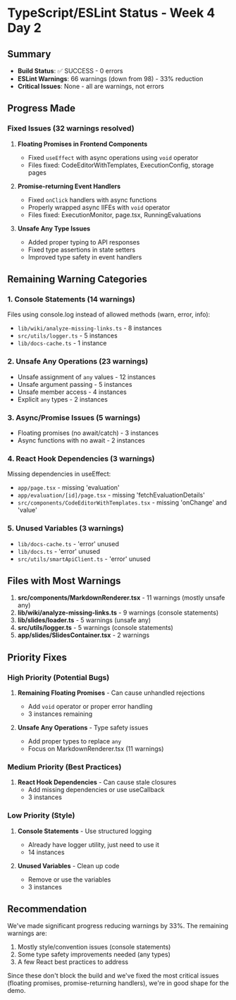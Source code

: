 # TypeScript/ESLint Status - Week 4 Day 2

## Summary
- **Build Status**: ✅ SUCCESS - 0 errors
- **ESLint Warnings**: 66 warnings (down from 98) - 33% reduction
- **Critical Issues**: None - all are warnings, not errors

## Progress Made
### Fixed Issues (32 warnings resolved)
1. **Floating Promises in Frontend Components**
   - Fixed `useEffect` with async operations using `void` operator
   - Files fixed: CodeEditorWithTemplates, ExecutionConfig, storage pages

2. **Promise-returning Event Handlers**
   - Fixed `onClick` handlers with async functions
   - Properly wrapped async IIFEs with `void` operator
   - Files fixed: ExecutionMonitor, page.tsx, RunningEvaluations

3. **Unsafe Any Type Issues**
   - Added proper typing to API responses
   - Fixed type assertions in state setters
   - Improved type safety in event handlers

## Remaining Warning Categories

### 1. Console Statements (14 warnings)
Files using console.log instead of allowed methods (warn, error, info):
- `lib/wiki/analyze-missing-links.ts` - 8 instances
- `src/utils/logger.ts` - 5 instances  
- `lib/docs-cache.ts` - 1 instance

### 2. Unsafe Any Operations (23 warnings)
- Unsafe assignment of `any` values - 12 instances
- Unsafe argument passing - 5 instances
- Unsafe member access - 4 instances
- Explicit `any` types - 2 instances

### 3. Async/Promise Issues (5 warnings)
- Floating promises (no await/catch) - 3 instances
- Async functions with no await - 2 instances

### 4. React Hook Dependencies (3 warnings)
Missing dependencies in useEffect:
- `app/page.tsx` - missing 'evaluation'
- `app/evaluation/[id]/page.tsx` - missing 'fetchEvaluationDetails'
- `src/components/CodeEditorWithTemplates.tsx` - missing 'onChange' and 'value'

### 5. Unused Variables (3 warnings)
- `lib/docs-cache.ts` - 'error' unused
- `lib/docs.ts` - 'error' unused
- `src/utils/smartApiClient.ts` - 'error' unused

## Files with Most Warnings
1. **src/components/MarkdownRenderer.tsx** - 11 warnings (mostly unsafe any)
2. **lib/wiki/analyze-missing-links.ts** - 9 warnings (console statements)
3. **lib/slides/loader.ts** - 5 warnings (unsafe any)
4. **src/utils/logger.ts** - 5 warnings (console statements)
5. **app/slides/SlidesContainer.tsx** - 2 warnings

## Priority Fixes

### High Priority (Potential Bugs)
1. **Remaining Floating Promises** - Can cause unhandled rejections
   - Add `void` operator or proper error handling
   - 3 instances remaining

2. **Unsafe Any Operations** - Type safety issues
   - Add proper types to replace `any`
   - Focus on MarkdownRenderer.tsx (11 warnings)

### Medium Priority (Best Practices)
1. **React Hook Dependencies** - Can cause stale closures
   - Add missing dependencies or use useCallback
   - 3 instances

### Low Priority (Style)
1. **Console Statements** - Use structured logging
   - Already have logger utility, just need to use it
   - 14 instances

2. **Unused Variables** - Clean up code
   - Remove or use the variables
   - 3 instances

## Recommendation
We've made significant progress reducing warnings by 33%. The remaining warnings are:
1. Mostly style/convention issues (console statements)
2. Some type safety improvements needed (any types)
3. A few React best practices to address

Since these don't block the build and we've fixed the most critical issues (floating promises, promise-returning handlers), we're in good shape for the demo.